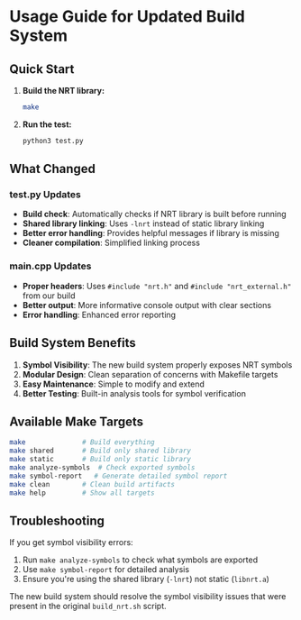 # Usage Guide for Updated Build System

## Quick Start

1. **Build the NRT library:**
   ```bash
   make
   ```

2. **Run the test:**
   ```bash
   python3 test.py
   ```

## What Changed

### test.py Updates
- **Build check**: Automatically checks if NRT library is built before running
- **Shared library linking**: Uses `-lnrt` instead of static library linking
- **Better error handling**: Provides helpful messages if library is missing
- **Cleaner compilation**: Simplified linking process

### main.cpp Updates  
- **Proper headers**: Uses `#include "nrt.h"` and `#include "nrt_external.h"` from our build
- **Better output**: More informative console output with clear sections
- **Error handling**: Enhanced error reporting

## Build System Benefits

1. **Symbol Visibility**: The new build system properly exposes NRT symbols
2. **Modular Design**: Clean separation of concerns with Makefile targets
3. **Easy Maintenance**: Simple to modify and extend
4. **Better Testing**: Built-in analysis tools for symbol verification

## Available Make Targets

```bash
make              # Build everything
make shared       # Build only shared library  
make static       # Build only static library
make analyze-symbols  # Check exported symbols
make symbol-report   # Generate detailed symbol report
make clean        # Clean build artifacts
make help         # Show all targets
```

## Troubleshooting

If you get symbol visibility errors:
1. Run `make analyze-symbols` to check what symbols are exported
2. Use `make symbol-report` for detailed analysis
3. Ensure you're using the shared library (`-lnrt`) not static (`libnrt.a`)

The new build system should resolve the symbol visibility issues that were present in the original `build_nrt.sh` script.

